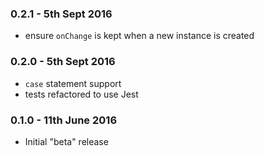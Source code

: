 ### 0.2.1 - 5th Sept 2016
- ensure `onChange` is kept when a new instance is created

### 0.2.0 - 5th Sept 2016
- `case` statement support
- tests refactored to use Jest

### 0.1.0 - 11th June 2016
- Initial "beta" release
